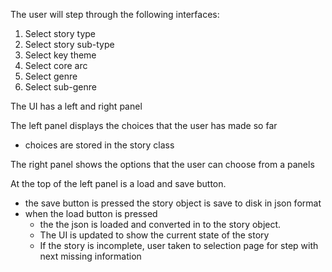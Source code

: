 The user will step through the following interfaces:

1) Select story type
2) Select story sub-type
3) Select key theme
4) Select core arc
5) Select genre
6) Select sub-genre

The UI has a left and right panel

The left panel displays the choices that the user has made so far
- choices are stored in the story class

The right panel shows the options that the user can choose from a panels

At the top of the left panel is a load and save button.  
- the save button is pressed the story object is save to disk in json format
- when the load button is pressed 
    - the the json is loaded and converted in to the story object.  
    - The UI is updated to show the current state of the story
    - If the story is incomplete, user taken to selection page for step with next missing information
